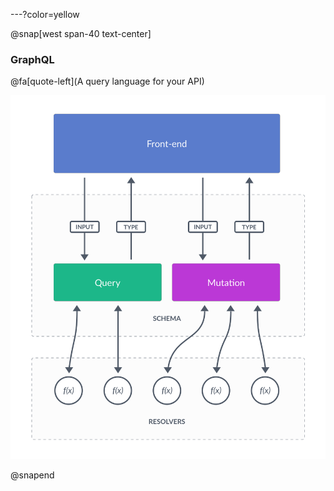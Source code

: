 ---?color=yellow

@snap[west span-40 text-center]

### GraphQL

@fa[quote-left](A query language for your API)

![GRAPHQL](assets/img/graphql.png)

@snapend

